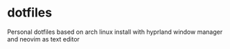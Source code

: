# dotfiles
Personal dotfiles based on arch linux install with hyprland window manager and neovim as text editor

